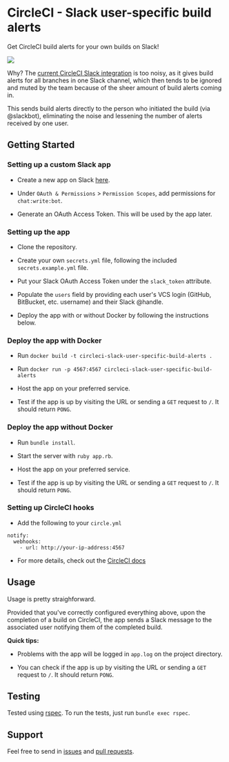 # CircleCI - Slack user-specific build alerts

Get CircleCI build alerts for your own builds on Slack!

![](http://i.imgur.com/XM4EoXL.png)

Why? The [current CircleCI Slack integration](https://slack.com/apps/A0F7VRE7N-circleci) is too noisy, as it gives build alerts for all branches in one Slack channel, which then tends to be ignored and muted by the team because of the sheer amount of build alerts coming in.

This sends build alerts directly to the person who initiated the build (via @slackbot), eliminating the noise and lessening the number of alerts received by one user.

## Getting Started

### Setting up a custom Slack app

- Create a new app on Slack [here](https://api.slack.com/apps).

- Under `OAuth & Permissions` > `Permission Scopes`, add permissions for `chat:write:bot`.

- Generate an OAuth Access Token. This will be used by the app later.

### Setting up the app

- Clone the repository.

- Create your own `secrets.yml` file, following the included `secrets.example.yml` file.

- Put your Slack OAuth Access Token under the `slack_token` attribute.

- Populate the `users` field by providing each user's VCS login (GitHub, BitBucket, etc. username) and their Slack @handle.

- Deploy the app with or without Docker by following the instructions below.

### Deploy the app with Docker

- Run `docker build -t circleci-slack-user-specific-build-alerts .`

- Run `docker run -p 4567:4567 circleci-slack-user-specific-build-alerts`

- Host the app on your preferred service.

- Test if the app is up by visiting the URL or sending a `GET` request to `/`. It should return `PONG`.

### Deploy the app without Docker

- Run `bundle install`.

- Start the server with `ruby app.rb`.

- Host the app on your preferred service.

- Test if the app is up by visiting the URL or sending a `GET` request to `/`. It should return `PONG`.

### Setting up CircleCI hooks

- Add the following to your `circle.yml`

```
notify:
  webhooks:
    - url: http://your-ip-address:4567
```

- For more details, check out the [CircleCI docs](https://circleci.com/docs/1.0/configuration/#notify)

## Usage

Usage is pretty straighforward.

Provided that you've correctly configured everything above, upon the completion of a build on CircleCI, the app sends a Slack message to the associated user notifying them of the completed build.

**Quick tips:**

- Problems with the app will be logged in `app.log` on the project directory.

- You can check if the app is up by visiting the URL or sending a `GET` request to `/`. It should return `PONG`.

## Testing

Tested using [rspec](http://rspec.info/). To run the tests, just run `bundle exec rspec`.

## Support

Feel free to send in [issues](https://github.com/b-ggs/circleci-slack-user-specific-build-alerts/issues) and [pull requests](https://github.com/b-ggs/circleci-slack-user-specific-build-alerts/pulls).
